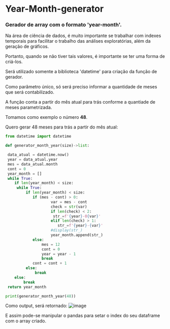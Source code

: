 # Year-Month-generator
### Gerador de array com o formato 'year-month'.

Na área de ciência de dados, é muito importante se trabalhar com indexes temporais para facilitar o trabalho das análises exploratórias, além da geração de gráficos.

Portanto, quando se não tiver tais valores, é importante se ter uma forma de criá-los.

Será utilizado somente a biblioteca 'datetime' para criação da função de gerador.

Como parâmetro único, só será preciso informar a quantidade de meses que será contabilizado.

A função conta a partir do mês atual para trás conforme a quantiade de meses parametrizada.

Tomamos como exemplo o número **48**.

Quero gerar 48 meses para trás a partir do mês atual:

~~~python
from datetime import datetime

def generator_month_year(size)->list:

 data_atual = datetime.now()
 year = data_atual.year
 mes = data_atual.month
 cont = 0
 year_month = []
 while True:
    if len(year_month) < size:
     while True:
         if len(year_month) < size:
            if (mes - cont) > 0:
                    var = mes - cont
                    check = str(var)
                    if len(check) < 2:
                     str_=f'{year}-0{var}'
                    elif len(check) > 1:
                       str_=f'{year}-{var}'
                    #display(str_)
                    year_month.append(str_)
            else:
                mes = 12
                cont = 0
                year = year - 1
                break
            cont = cont + 1
         else: 
             break
    else:
        break
 return year_month

print(generator_month_year(48))
~~~
Como output, será retornado:
![image](https://github.com/Caloka/Year-Month-generator/assets/75040393/3ce9389d-7c32-4df3-95ae-e092dfae6177)

E assim pode-se manipular o pandas para setar o index do seu dataframe com o array criado.


